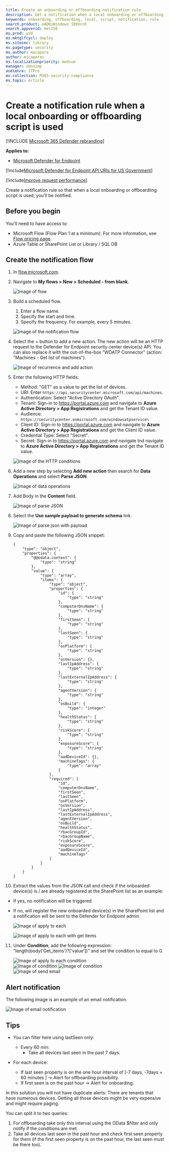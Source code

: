 ```yaml
---
title: Create an onboarding or offboarding notification rule 
description: Get a notification when a local onboarding or offboarding script is used.
keywords: onboarding, offboarding, local, script, notification, rule
search.product: eADQiWindows 10XVcnh
search.appverid: met150
ms.prod: w10
ms.mktglfcycl: deploy
ms.sitesec: library
ms.pagetype: security
ms.author: macapara
author: mjcaparas
ms.localizationpriority: medium
manager: dansimp
audience: ITPro
ms.collection: M365-security-compliance 
ms.topic: article
---
```


# Create a notification rule when a local onboarding or offboarding script is used

[!INCLUDE [Microsoft 365 Defender rebranding](../../includes/microsoft-defender.md)]


**Applies to:**
- [Microsoft Defender for Endpoint](https://go.microsoft.com/fwlink/p/?linkid=2146631)

[!include[Microsoft Defender for Endpoint API URIs for US Government](../../includes/microsoft-defender-api-usgov.md)]

[!include[Improve request performance](../../includes/improve-request-performance.md)]


Create a notification rule so that when a local onboarding or offboardiing script is used, you'll be notified. 

## Before you begin
You'll need to have access to:
 - Microsoft Flow (Flow Plan 1 at a minimum). For more information, see [Flow pricing page](https://flow.microsoft.com/pricing/).
 - Azure Table or SharePoint List or Library / SQL DB

## Create the notification flow

1. In [flow.microsoft.com](https://flow.microsoft.com/).

2. Navigate to **My flows > New > Scheduled - from blank**. 

    ![Image of flow](images/new-flow.png)


3. Build a scheduled flow.
   1. Enter a flow name.
   2. Specify the start and time.
   3. Specify the frequency. For example, every 5 minutes.

    ![Image of the notification flow](images/build-flow.png)

4. Select the + button to add a new action. The new action will be an HTTP request to the Defender for Endpoint security center device(s) API. You can also replace it with the out-of-the-box "WDATP Connector" (action: "Machines - Get list of machines"). 

    ![Image of recurrence and add action](images/recurrence-add.png)


5. Enter the following HTTP fields:

   - Method: "GET" as a value to get the list of devices.
   - URI: Enter `https://api.securitycenter.microsoft.com/api/machines`.
   - Authentication: Select "Active Directory OAuth".
   - Tenant: Sign-in to https://portal.azure.com and navigate to **Azure Active Directory > App Registrations** and get the Tenant ID value.
   - Audience: `https://securitycenter.onmicrosoft.com/windowsatpservice\`
   - Client ID: Sign-in to https://portal.azure.com and navigate to **Azure Active Directory > App Registrations** and  get the Client ID value.
   - Credential Type: Select "Secret".
   - Secret: Sign-in to https://portal.azure.com and navigate tnd navigate to **Azure Active Directory > App Registrations** and get the Tenant ID value.

    ![Image of the HTTP conditions](images/http-conditions.png)


6. Add a new step by selecting **Add new action** then search for **Data Operations** and select 
**Parse JSON**.

    ![Image of data operations](images/data-operations.png)

7. Add Body in the **Content** field.

    ![Image of parse JSON](images/parse-json.png)

8. Select the **Use sample payload to generate schema** link.

    ![Image of parse json with payload](images/parse-json-schema.png)

9. Copy and paste the following JSON snippet:

    ```
    {
        "type": "object",
        "properties": {
            "@@odata.context": {
                "type": "string"
            },
            "value": {
                "type": "array",
                "items": {
                    "type": "object",
                    "properties": {
                        "id": {
                            "type": "string"
                        },
                        "computerDnsName": {
                            "type": "string"
                        },
                        "firstSeen": {
                            "type": "string"
                        },
                        "lastSeen": {
                            "type": "string"
                        },
                        "osPlatform": {
                            "type": "string"
                        },
                        "osVersion": {},
                        "lastIpAddress": {
                            "type": "string"
                        },
                        "lastExternalIpAddress": {
                            "type": "string"
                        },
                        "agentVersion": {
                            "type": "string"
                        },
                        "osBuild": {
                            "type": "integer"
                        },
                        "healthStatus": {
                            "type": "string"
                        },
                        "riskScore": {
                            "type": "string"
                        },
                        "exposureScore": {
                            "type": "string"
                        },
                        "aadDeviceId": {},
                        "machineTags": {
                            "type": "array"
                        }
                    },
                    "required": [
                        "id",
                        "computerDnsName",
                        "firstSeen",
                        "lastSeen",
                        "osPlatform",
                        "osVersion",
                        "lastIpAddress",
                        "lastExternalIpAddress",
                        "agentVersion",
                        "osBuild",
                        "healthStatus",
                        "rbacGroupId",
                        "rbacGroupName",
                        "riskScore",
                        "exposureScore",
                        "aadDeviceId",
                        "machineTags"
                    ]
                }
            }
        }
    }

    ```

10.  Extract the values from the JSON call and check if the onboarded device(s) is / are already registered at the SharePoint list as an example:
- If yes, no notification will be triggered
- If no, will register the new onboarded device(s) in the SharePoint list and a notification will be sent to the Defender for Endpoint admin

    ![Image of apply to each](images/flow-apply.png)

    ![Image of apply to each  with get items](images/apply-to-each.png)

11. Under **Condition**, add the following expression: "length(body('Get_items')?['value'])" and set the condition to equal to 0.

    ![Image of apply to each condition](images/apply-to-each-value.png)  
    ![Image of condition](images/conditions-2.png) 
    ![Image of condition](images/condition3.png)  
    ![Image of send email](images/send-email.png)

## Alert notification
The following image is an example of an email notification.

![Image of email notification](images/alert-notification.png)


## Tips

- You can filter here using lastSeen only:
    - Every 60 min:
      - Take all devices last seen in the past 7 days. 

- For each device: 
    - If last seen property is on the one hour interval of [-7 days, -7days + 60 minutes ] -> Alert for offboarding possibility.
    - If first seen is on the past hour -> Alert for onboarding.

In this solution you will not have duplicate alerts:
There are tenants that have numerous devices. Getting all those devices might be very expensive and might require paging.

You can split it to two queries: 
1.	For offboarding take only this interval using the OData $filter and only notify if the conditions are met.
2.	Take all devices last seen in the past hour and check first seen property for them (if the first seen property is on the past hour, the last seen must be there too). 

